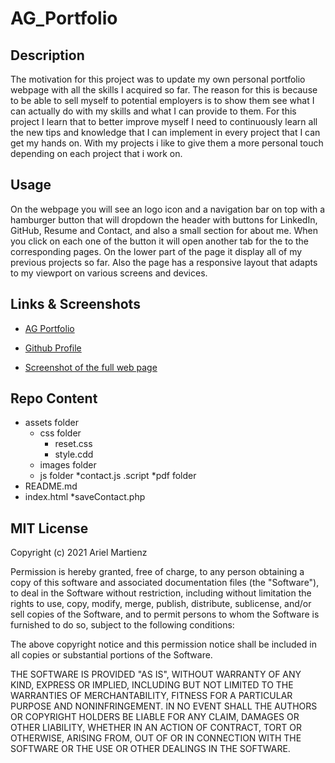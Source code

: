 # AG_Portfolio

## Description

The motivation for this project was to update my own personal portfolio webpage with all the skills I acquired so far. The reason for this is because to be able to sell myself to potential employers is to show them see what I can actually do with my skills and what I can provide to them. For this project I learn that to better improve myself I need to continuously learn all the new tips and knowledge that I can  implement in every project that I can get my hands on. With my projects i like to give them a more personal touch depending on each project that i work on. 

## Usage

On the webpage you will see an logo icon and a navigation bar on top with a hamburger button that will dropdown the header with buttons for LinkedIn, GitHub, Resume and Contact, and also a small section for about me. When you click on each one of the button it will open another tab for the to the corresponding pages. On the lower part of the page it display all of my previous projects so far. Also the page has a responsive layout that adapts to my viewport on various screens and devices.

## Links & Screenshots
 * [AG Portfolio](https://arielo5.github.io/AG_Portfolio/)

 * [Github Profile](https://github.com/arielo5)

 * [Screenshot of the full web page](./assets/images/portfolio_wewbpage.png)

 ## Repo Content
 * assets folder
    * css folder
        * reset.css
        * style.cdd
    * images folder
    * js folder
        *contact.js
        .script
    *pdf folder
* README.md
* index.html 
*saveContact.php

## MIT License

Copyright (c) 2021 Ariel Martienz

Permission is hereby granted, free of charge, to any person obtaining a copy
of this software and associated documentation files (the "Software"), to deal
in the Software without restriction, including without limitation the rights
to use, copy, modify, merge, publish, distribute, sublicense, and/or sell
copies of the Software, and to permit persons to whom the Software is
furnished to do so, subject to the following conditions:

The above copyright notice and this permission notice shall be included in all
copies or substantial portions of the Software.

THE SOFTWARE IS PROVIDED "AS IS", WITHOUT WARRANTY OF ANY KIND, EXPRESS OR
IMPLIED, INCLUDING BUT NOT LIMITED TO THE WARRANTIES OF MERCHANTABILITY,
FITNESS FOR A PARTICULAR PURPOSE AND NONINFRINGEMENT. IN NO EVENT SHALL THE
AUTHORS OR COPYRIGHT HOLDERS BE LIABLE FOR ANY CLAIM, DAMAGES OR OTHER
LIABILITY, WHETHER IN AN ACTION OF CONTRACT, TORT OR OTHERWISE, ARISING FROM,
OUT OF OR IN CONNECTION WITH THE SOFTWARE OR THE USE OR OTHER DEALINGS IN THE
SOFTWARE.

